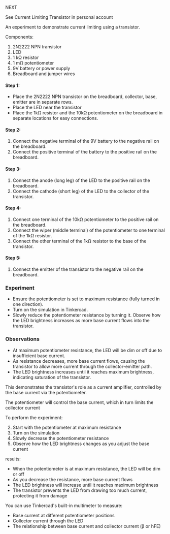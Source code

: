 NEXT

See Current Limiting Transistor in personal account

An experiment to demonstrate current limiting using a transistor.

Components:

1. 2N2222 NPN transistor
2. LED
3. 1 kΩ resistor
4. 1 mΩ potentiometer
5. 9V battery or power supply
6. Breadboard and jumper wires

#### Step 1: 

- Place the 2N2222 NPN transistor on the breadboard, collector, base, emitter are in separate rows.
- Place the LED near the transistor
- Place the 1kΩ resistor and the 10kΩ potentiometer on the breadboard in separate locations for easy connections.

#### Step 2: 

1. Connect the negative terminal of the 9V battery to the negative rail on the breadboard.
2. Connect the positive terminal of the battery to the positive rail on the breadboard.

#### Step 3: 

1. Connect the anode (long leg) of the LED to the positive rail on the breadboard.
2. Connect the cathode (short leg) of the LED to the collector of the transistor.

#### Step 4: 

1. Connect one terminal of the 10kΩ potentiometer to the positive rail on the breadboard.
2. Connect the wiper (middle terminal) of the potentiometer to one terminal of the 1kΩ resistor.
3. Connect the other terminal of the 1kΩ resistor to the base of the transistor.

#### Step 5: 

1. Connect the emitter of the transistor to the negative rail on the breadboard.

### Experiment

- Ensure the potentiometer is set to maximum resistance (fully turned in one direction).
- Turn on the simulation in Tinkercad.
- Slowly reduce the potentiometer resistance by turning it. Observe how the LED brightness increases as more base current flows into the transistor.

### Observations

- At maximum potentiometer resistance, the LED will be dim or off due to insufficient base current.
- As resistance decreases, more base current flows, causing the transistor to allow more current through the collector-emitter path.
- The LED brightness increases until it reaches maximum brightness, indicating saturation of the transistor.

This demonstrates the transistor's role as a current amplifier, controlled by the base current via the potentiometer.

The potentiometer will control the base current, which in turn limits the collector current

To perform the experiment:

2. Start with the potentiometer at maximum resistance
3. Turn on the simulation
4. Slowly decrease the potentiometer resistance
5. Observe how the LED brightness changes as you adjust the base current

results:

- When the potentiometer is at maximum resistance, the LED will be dim or off
- As you decrease the resistance, more base current flows
- The LED brightness will increase until it reaches maximum brightness
- The transistor prevents the LED from drawing too much current, protecting it from damage

You can use Tinkercad's built-in multimeter to measure:

- Base current at different potentiometer positions
- Collector current through the LED
- The relationship between base current and collector current (β or hFE)
